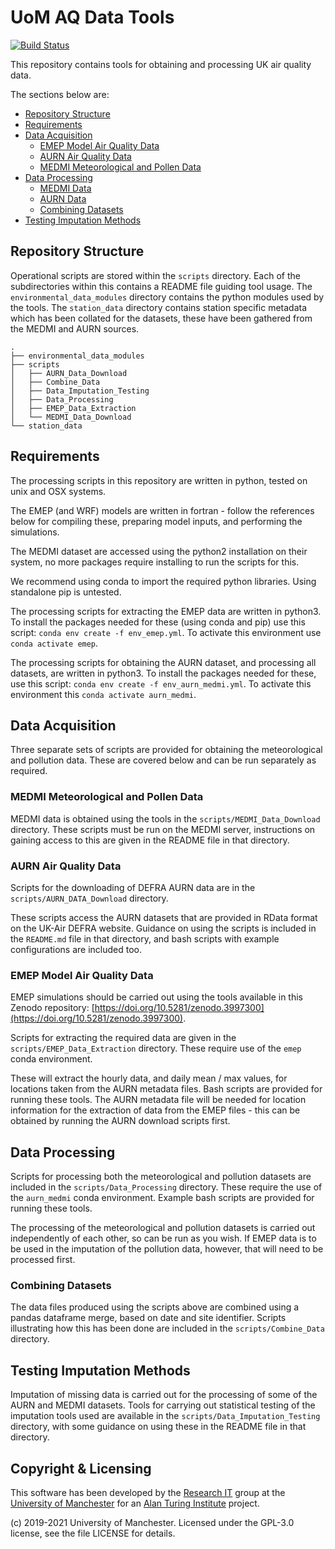 # UoM AQ Data Tools

[![Build Status](https://travis-ci.org/UoMResearchIT/UoM_AQ_Data_Tools.svg?branch=testing)](https://travis-ci.org/UoMResearchIT/UoM_AQ_Data_Tools)

This repository contains tools for obtaining and processing UK air quality data.

The sections below are:
- [Repository Structure](#repository-structure)
- [Requirements](#requirements)
- [Data Acquisition](#data-acquisition)
  - [EMEP Model Air Quality Data](#emep-model-air-quality-data)
  - [AURN Air Quality Data](#aurn-air-quality-data)
  - [MEDMI Meteorological and Pollen Data](#medmi-meteorological-and-pollen-data)
- [Data Processing](#data-processing)
  - [MEDMI Data](#medmi-data)
  - [AURN Data](#aurn-data)
  - [Combining Datasets](#combining-datasets)
- [Testing Imputation Methods](#testing-imputation-methods)

<!-- toc -->

## Repository Structure

Operational scripts are stored within the `scripts` directory. Each of the subdirectories 
within this contains a README file guiding tool usage. The `environmental_data_modules` 
directory contains the python modules used by the tools. The `station_data` directory 
contains station specific metadata which has been collated for the datasets, these have 
been gathered from the MEDMI and AURN sources.

```
.
├── environmental_data_modules
├── scripts
│   ├── AURN_Data_Download
│   ├── Combine_Data
│   ├── Data_Imputation_Testing
│   ├── Data_Processing
│   ├── EMEP_Data_Extraction
│   └── MEDMI_Data_Download
└── station_data
```


## Requirements

The processing scripts in this repository are written in python, tested on unix and OSX
systems.

The EMEP (and WRF) models are written in fortran - follow the references below for compiling 
these, preparing model inputs, and performing the simulations.

The MEDMI dataset are accessed using the python2 installation on their system, no more
packages require installing to run the scripts for this.

We recommend using conda to import the required python libraries. Using standalone pip is
untested. 

The processing scripts for extracting the EMEP data are written in python3. To
install the packages needed for these (using conda and pip) use this script:
`conda env create -f env_emep.yml`.
To activate this environment use `conda activate emep`.

The processing scripts for obtaining the AURN dataset, and processing all datasets, are
written in python3. To install the packages needed for these, use this script: 
`conda env create -f env_aurn_medmi.yml`.
To activate this environment this `conda activate aurn_medmi`.

## Data Acquisition

Three separate sets of scripts are provided for obtaining the meteorological and pollution
data. These are covered below and can be run separately as required.

### MEDMI Meteorological and Pollen Data

MEDMI data is obtained using the tools in the `scripts/MEDMI_Data_Download` directory.
These scripts must be run on the MEDMI server, instructions on gaining access to this are
given in the README file in that directory.

### AURN Air Quality Data

Scripts for the downloading of DEFRA AURN data are in the `scripts/AURN_DATA_Download` directory.

These scripts access the AURN datasets that are provided in RData format on the UK-Air
DEFRA website. Guidance on using the scripts is included in the `README.md` file in that
directory, and bash scripts with example configurations are included too.

### EMEP Model Air Quality Data

EMEP simulations should be carried out using the tools available in this Zenodo repository:
[https://doi.org/10.5281/zenodo.3997300](https://doi.org/10.5281/zenodo.3997300).

Scripts for extracting the required data are given in the `scripts/EMEP_Data_Extraction` 
directory. These require use of the `emep` conda environment.

These will extract the hourly data, and daily mean / max values, for locations taken
from the AURN metadata files. Bash scripts are provided for running these tools. The AURN
metadata file will be needed for location information for the extraction of data from the
EMEP files - this can be obtained by running the AURN download scripts first.

## Data Processing

Scripts for processing both the meteorological and pollution datasets are included in
the `scripts/Data_Processing` directory. These require the use of the `aurn_medmi` conda 
environment. Example bash scripts are provided for running these tools.

The processing of the meteorological and pollution datasets is carried out independently of
each other, so can be run as you wish. If EMEP data is to be used in the imputation of the
pollution data, however, that will need to be processed first.

### Combining Datasets

The data files produced using the scripts above are combined using a pandas dataframe merge,
based on date and site identifier. Scripts illustrating how this has been done are included
in the `scripts/Combine_Data` directory.

## Testing Imputation Methods

Imputation of missing data is carried out for the processing of some of the AURN and MEDMI 
datasets. Tools for carrying out statistical testing of the imputation tools used are 
available in the `scripts/Data_Imputation_Testing` directory, with some guidance on using 
these in the README file in that directory.


## Copyright & Licensing

This software has been developed by the [Research IT](https://research-it.manchester.ac.uk/) 
group at the [University of Manchester](https://www.manchester.ac.uk/) for an 
[Alan Turing Institute](https://www.turing.ac.uk/) project.

(c) 2019-2021 University of Manchester.
Licensed under the GPL-3.0 license, see the file LICENSE for details.
